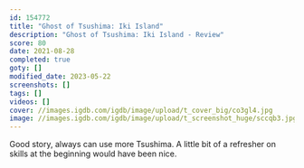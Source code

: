 ```yaml
---
id: 154772
title: "Ghost of Tsushima: Iki Island"
description: "Ghost of Tsushima: Iki Island - Review"
score: 80
date: 2021-08-28
completed: true
goty: []
modified_date: 2023-05-22
screenshots: []
tags: []
videos: []
cover: //images.igdb.com/igdb/image/upload/t_cover_big/co3gl4.jpg
image: //images.igdb.com/igdb/image/upload/t_screenshot_huge/sccqb3.jpg
---
```

Good story, always can use more Tsushima. A little bit of a refresher on skills at the beginning would have been nice.